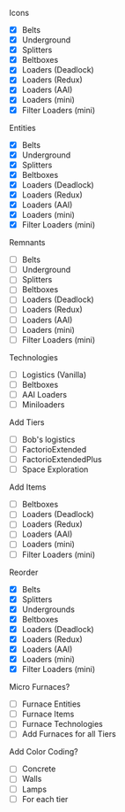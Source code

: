 Icons
- [X] Belts
- [X] Underground
- [X] Splitters
- [X] Beltboxes
- [X] Loaders (Deadlock)
- [X] Loaders (Redux)
- [X] Loaders (AAI)
- [X] Loaders (mini)
- [X] Filter Loaders (mini)

Entities
- [x] Belts
- [x] Underground
- [x] Splitters
- [X] Beltboxes
- [X] Loaders (Deadlock)
- [X] Loaders (Redux)
- [X] Loaders (AAI)
- [X] Loaders (mini)
- [X] Filter Loaders (mini)

Remnants
- [ ] Belts
- [ ] Underground
- [ ] Splitters
- [ ] Beltboxes
- [ ] Loaders (Deadlock)
- [ ] Loaders (Redux)
- [ ] Loaders (AAI)
- [ ] Loaders (mini)
- [ ] Filter Loaders (mini)

Technologies
- [ ] Logistics (Vanilla)
- [ ] Beltboxes
- [ ] AAI Loaders
- [ ] Miniloaders

Add Tiers
- [ ] Bob's logistics
- [ ] FactorioExtended
- [ ] FactorioExtendedPlus
- [ ] Space Exploration

Add Items
- [ ] Beltboxes
- [ ] Loaders (Deadlock)
- [ ] Loaders (Redux)
- [ ] Loaders (AAI)
- [ ] Loaders (mini)
- [ ] Filter Loaders (mini)

Reorder
- [X] Belts
- [X] Splitters
- [X] Undergrounds
- [X] Beltboxes
- [X] Loaders (Deadlock)
- [X] Loaders (Redux)
- [X] Loaders (AAI)
- [X] Loaders (mini)
- [X] Filter Loaders (mini)

Micro Furnaces?
- [ ] Furnace Entities
- [ ] Furnace Items
- [ ] Furnace Technologies
- [ ] Add Furnaces for all Tiers

Add Color Coding?
- [ ] Concrete
- [ ] Walls
- [ ] Lamps
- [ ] For each tier